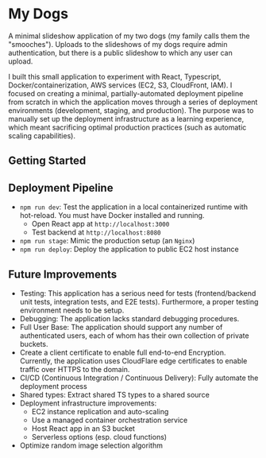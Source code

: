 # My Dogs

A minimal slideshow application of my two dogs (my family calls them the "smooches"). Uploads to the slideshows of my dogs require admin authentication, but there is a public slideshow to which any user can upload.

I built this small application to experiment with React, Typescript, Docker/containerization, AWS services (EC2, S3, CloudFront, IAM). I focused on creating a minimal, partially-automated deployment pipeline from scratch in which the application moves through a series of deployment environments (development, staging, and production). The purpose was to manually set up the deployment infrastructure as a learning experience, which meant sacrificing optimal production practices (such as automatic scaling capabilities).

## Getting Started

## Deployment Pipeline

- `npm run dev`: Test the application in a local containerized runtime with hot-reload. You must have Docker installed and running.
  - Open React app at `http://localhost:3000`
  - Test backend at `http://localhost:8080`
- `npm run stage`: Mimic the production setup (an `Nginx`)
- `npm run deploy`: Deploy the application to public EC2 host instance

## Future Improvements

- Testing: This application has a serious need for tests (frontend/backend unit tests, integration tests, and E2E tests). Furthermore, a proper testing environment needs to be setup.
- Debugging: The application lacks standard debugging procedures.
- Full User Base: The application should support any number of authenticated users, each of whom has their own collection of private buckets.
- Create a client certificate to enable full end-to-end Encryption. Currently, the application uses CloudFlare edge certificates to enable traffic over HTTPS to the domain.
- CI/CD (Continuous Integration / Continuous Delivery): Fully automate the deployment process
- Shared types: Extract shared TS types to a shared source
- Deployment infrastructure improvements:
  - EC2 instance replication and auto-scaling
  - Use a managed container orchestration service
  - Host React app in an S3 bucket
  - Serverless options (esp. cloud functions)
- Optimize random image selection algorithm